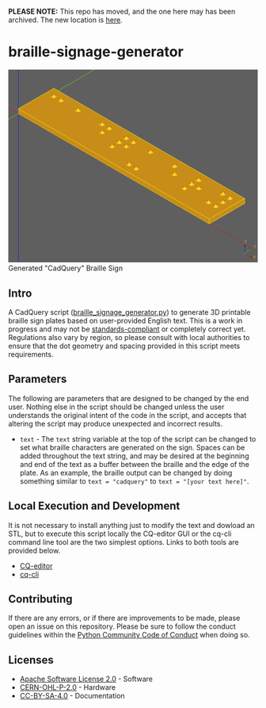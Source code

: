 **PLEASE NOTE:** This repo has moved, and the one here may has been archived. The new location is [here](https://codeberg.org/7BIndustries/braille-label-generator).

# braille-signage-generator

![Example Braille Sign With CadQuery Text](images/braille_signage_generator.png)
Generated "CadQuery" Braille Sign

## Intro
A CadQuery script ([braille_signage_generator.py](https://github.com/7B-Things/braille-signage-generator/blob/main/braille_signage_generator.py)) to generate 3D printable braille sign plates based on user-provided English text. This is a work in progress and may not be [standards-compliant](http://www.brailleauthority.org/sizespacingofbraille/index.html) or completely correct yet. Regulations also vary by region, so please consult with local authorities to ensure that the dot geometry and spacing provided in this script meets requirements.

## Parameters

The following are parameters that are designed to be changed by the end user. Nothing else in the script should be changed unless the user understands the original intent of the code in the script, and accepts that altering the script may produce unexpected and incorrect results.

* `text` - The `text` string variable at the top of the script can be changed to set what braille characters are generated on the sign. Spaces can be added throughout the text string, and may be desired at the beginning and end of the text as a buffer between the braille and the edge of the plate. As an example, the braille output can be changed by doing something similar to `text = "cadquery"` to `text = "[your text here]"`.

## Local Execution and Development

It is not necessary to install anything just to modify the text and dowload an STL, but to execute this script locally the CQ-editor GUI or the cq-cli command line tool are the two simplest options. Links to both tools are provided below.

* [CQ-editor](https://github.com/CadQuery/CQ-editor/blob/master/README.md)
* [cq-cli](https://github.com/CadQuery/cq-cli/blob/main/README.md)

## Contributing

If there are any errors, or if there are improvements to be made, please open an issue on this repository. Please be sure to follow the conduct guidelines within the [Python Community Code of Conduct](https://www.python.org/psf/conduct/) when doing so.

## Licenses

* [Apache Software License 2.0](https://www.apache.org/licenses/LICENSE-2.0.html) - Software
* [CERN-OHL-P-2.0](https://ohwr.org/cern_ohl_p_v2.txt) - Hardware
* [CC-BY-SA-4.0](https://creativecommons.org/licenses/by-sa/4.0/) - Documentation
